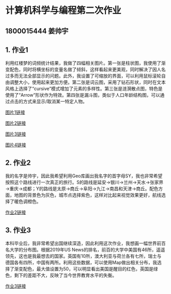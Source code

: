 # 计算机科学与编程第二次作业
## 1800015444 姜帅宇
## 1. 作业1
利用红楼梦的词频统计结果，我做了四幅相关图片。第一张是柱状图，我使用了渐变配色，同时将横坐标的变量名做了倾斜，这样看起来更美观，同时解决了因人名过多而无法全部显示的问题。此外，我设置了可缩放的界面，可以利用鼠标滚轮自由调整大小，使用起来更加方便。第二张是词云图，采用了钻石形状，同时在文本风格上选择了“cursive”模式增加了元素的多样性。第三张是涟漪散点图，特色是使用了“Arrow”形状作为特效。第四张是漏斗图，类似于人口年龄结构图，可以通过点击的方式来显示/取消某一特定人物。

[图片1链接](https://JiangShuaiyu.github.io/bar.html)

[图片2链接](https://JiangShuaiyu.github.io/wordcloud.html)

[图片3链接](https://JiangShuaiyu.github.io/effectscatter.html)

[图片4链接](https://JiangShuaiyu.github.io/funnel.html)


## 2. 作业2
我的名字是帅宇，因此我希望利用Geo库画出我名字的首字母SY，我也非常希望按照这个路线进行一次真正的旅行。S的路线是延安→银川→兰州→天水→张家界→重庆→成都；Y的路线是太原→商丘→阜阳→九江→南昌和天津→商丘。配色方面，地图的背景色为灰色，城市点选择紫色，这样对比起来视觉效果更好，航线选择了暖色调橙色。

[作业2链接](https://JiangShuaiyu.github.io/geo_line_name.html)

## 3. 作业3
本科毕业后，我非常希望出国继续深造，因此利用这次作业，我想画一幅世界前百名大学的分布图。根据2019年US News的排名，前百的大学中美国有46所，遥遥领先，这也是我最想去的国家。英国有10所，澳大利亚与荷兰各有七所，瑞士与德国各有四所，中国有两所。利用这些数据，可以使用Map做出相关分布，我选择了渐变配色，最大值设置为50，可以明显看出美国是醒目的红色，英国是绿色，剩下的差距不大，反映了当今世界教育水平的失衡。

[作业3链接](https://JiangShuaiyu.github.io/map_world_university.html)
